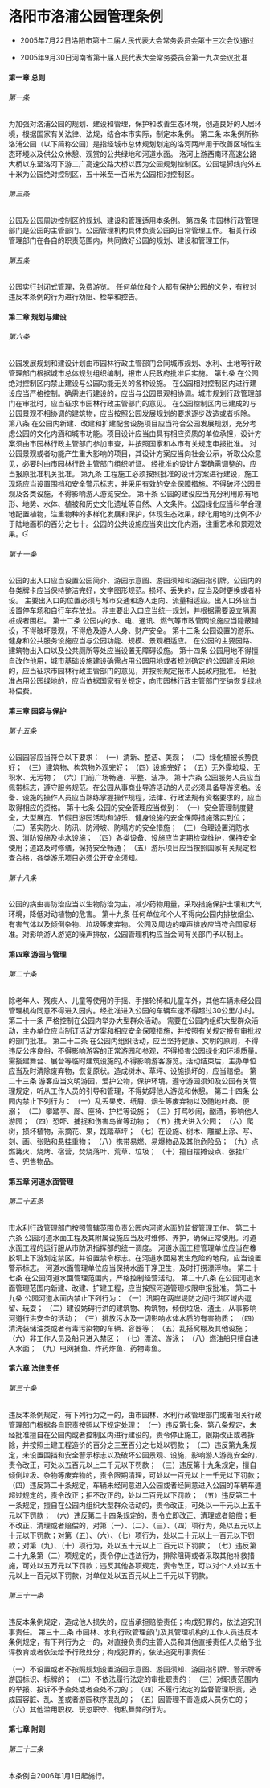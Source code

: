 # 洛阳市洛浦公园管理条例

- 2005年7月22日洛阳市第十二届人民代表大会常务委员会第十三次会议通过

- 2005年9月30日河南省第十届人民代表大会常务委员会第十九次会议批准

<!-- INFO END -->

#### 第一章 总则

###### 第一条

为加强对洛浦公园的规划、建设和管理，保护和改善生态环境，创造良好的人居环境，根据国家有关法律、法规，结合本市实际，制定本条例。 第二条 本条例所称洛浦公园（以下简称公园）是指经城市总体规划划定的洛河两岸用于改善区域性生态环境以及供公众休憩、观赏的公共绿地和河道水面。 洛河上游西南环高速公路大桥以东至洛河下游二广高速公路大桥以西为公园规划控制区。公园堤脚线向外五十米为公园绝对控制区，五十米至一百米为公园相对控制区。

###### 第三条

公园及公园周边控制区的规划、建设和管理适用本条例。 第四条 市园林行政管理部门是公园的主管部门。公园管理机构具体负责公园的日常管理工作。 相关行政管理部门在各自的职责范围内，共同做好公园的规划、建设和管理工作。

###### 第五条

公园实行封闭式管理，免费游览。 任何单位和个人都有保护公园的义务，有权对违反本条例的行为进行劝阻、检举和控告。

#### 第二章 规划与建设

###### 第六条

公园发展规划和建设计划由市园林行政主管部门会同城市规划、水利、土地等行政管理部门根据城市总体规划组织编制，报市人民政府批准后实施。 第七条 在公园绝对控制区内禁止建设与公园功能无关的各种设施。 在公园相对控制区内进行建设应当严格控制。确需进行建设的，应当与公园景观相协调。城市规划行政管理部门在审批时，应当征求市园林行政主管部门的意见。 在公园控制区内已建成的与公园景观不相协调的建筑物，应当按照公园发展规划的要求逐步改造或者拆除。 第八条 在公园内新建、改建和扩建配套设施项目应当符合公园发展规划，充分考虑公园的文化内涵和城市功能。项目设计应当由具有相应资质的单位承担，设计方案须由市园林行政主管部门参加审查，并按照国家和本市有关规定申报批准。 对公园景观或者功能产生重大影响的项目，其设计方案应当向社会公示，听取公众意见，必要时由市园林行政主管部门组织听证。 经批准的设计方案确需调整的，应当报原批准机关批准。 第九条 工程施工必须按照批准的设计方案进行建设，施工现场应当设置围挡和安全警示标志，并采用有效的安全保障措施。不得破坏公园景观及各类设施，不得影响游人游览安全。 第十条 公园的建设应当充分利用原有地形、地势、水体、植被和历史文化遗址等自然、人文条件。公园绿化应当科学合理地配置植物，注重物种的多样化发展和保护，体现生态效果，绿化用地的比例不少于陆地面积的百分之七十。公园的公共设施应当突出文化内涵，注重艺术和景观效果。

###### 第十一条

公园的出入口应当设置公园简介、游园示意图、游园须知和游园指引牌。公园内的各类牌卡应当保持整洁完好，文字图形规范。损坏、丢失的，应当及时更换或者补设。 主要出入口的位置必须与城市交通和游人走向、流量相适应。出入口外应当设置停车场和自行车存放处。 非主要出入口应当统一规划，并根据需要设立隔离桩或者围栏。 第十二条 公园内的水、电、通讯、燃气等市政管网设施应当隐蔽铺设，不得破坏景观，不得危及游人人身、财产安全。 第十三条 公园设置的游乐、健身和公共服务设施应当与公园功能、规模、景观相适应。 在公园的主要园路、建筑物出入口以及公共厕所等处应当设置无障碍设施。 第十四条 公园用地不得擅自改作他用，城市基础设施建设确需占用公园用地或者规划确定的公园建设用地的，应当征求市园林行政主管部门的意见，并按照规定报市人民政府批准。 经批准占用公园绿地的，应当依据国家有关规定，向市园林行政主管部门交纳恢复绿地补偿费。

#### 第三章 园容与保护

###### 第十五条

公园园容应当符合以下要求： （一）清新、整洁、美观； （二）绿化植被长势良好； （三）建筑物、构筑物外观完好； （四）设施完好； （五）无外露垃圾、无积水、无污物； （六）门前广场畅通、平整、洁净。 第十六条 公园服务人员应当佩带标志，遵守服务规范。在公园从事商业导游活动的人员必须具备导游资格。设备、设施的操作人员应当熟练掌握操作规程，法律、行政法规有资格要求的，应当取得相应的资格。 第十七条 公园的安全管理应当做到： （一）安全管理制度健全，大型展览、节假日游园活动和游乐、健身设施的安全保障措施落实到位； （二）落实防火、防汛、防滑坡、防塌方的安全措施； （三）合理设置消防水源、消防设施及排水设施； （四）各类设备、设施应当定期检查维护，保持安全使用；道路及时修缮，保持安全畅通； （五）游乐项目应当按照国家有关规定检查合格，各类游乐项目必须公开安全须知。

###### 第十八条

公园的病虫害防治应当以生物防治为主，减少药物用量，采取措施保护土壤和大气环境，降低对动植物的危害。 第十九条 任何单位和个人不得向公园内排放烟尘、有害气体以及倾倒杂物、垃圾等废弃物。 公园及周边的噪声排放应当符合国家标准。对影响游人游览的噪声排放，公园管理机构应当会同有关部门予以制止。

#### 第四章 游园与管理

###### 第二十条

除老年人、残疾人、儿童等使用的手摇、手推轮椅和儿童车外，其他车辆未经公园管理机构同意不得进入园内。经批准进入公园的车辆车速不得超过30公里/小时。 第二十一条 严格控制在公园内举办大型群众活动。 需要在公园内组织大型群众活动，主办单位应当制订活动方案和相应安全保障措施，并按照有关规定报有审批权的部门批准。 第二十二条 在公园内组织活动，应当坚持健康、文明的原则，不得违反公序良俗，不得影响游客的正常游园和参观，不得损害公园绿化和环境质量。需搭建舞台、展台等临时建筑设施的,不得影响游客游览。活动结束后，主办单位应当及时清除废弃物，恢复原状。造成树木、草坪、设施损坏的，应当赔偿。 第二十三条 游客应当文明游园，爱护公物，保护环境，遵守游园须知及公园有关管理规定，听从工作人员的引导和管理，不得妨碍他人游览和休憩。 第二十四条 公园内禁止下列行为： （一）乱丢果皮、纸屑、烟头等废弃物以及随地吐痰、便溺； （二）攀踏亭、廊、座椅、护栏等设施； （三）打骂吵闹，酗酒，影响他人游园； （四）恐吓、捕捉和伤害鸟雀等动物； （五）携犬进入公园； （六）爬树，损坏植物，采摘花、果，践踏草坪； （七）在设施、树木、雕塑上涂、写、刻、画、张贴和悬挂重物； （八）携带易燃、易爆物品及其他危险品； （九）点燃篝火、烧烤、宿营，焚烧落叶、荒草、垃圾； （十）擅自摆摊设点、张挂广告、兜售物品。

#### 第五章 河道水面管理

###### 第二十五条

市水利行政管理部门按照管辖范围负责公园内河道水面的监督管理工作。 第二十六条 公园河道水面工程及其附属设施应当及时维修、养护，确保正常使用。河道水面工程的运行服从市防汛指挥部的统一调度。 河道水面工程管理单位应当在橡胶坝上下游划定禁区，并设置禁令标志。在河道水面易发生危险的地段，应当设置警示标志。 河道水面管理单位应当保持水面干净卫生，及时打捞漂浮物。 第二十七条 在公园河道水面管理范围内，严格控制经营活动。 第二十八条 在公园河道水面管理范围内新建、改建、扩建工程，应当按照河道管理权限申报批准。 第二十九条 公园河道水面内禁止下列行为： （一）汛期在两岸堤防之间行洪区域内逗留、玩耍； （二）建设妨碍行洪的建筑物、构筑物，倾倒垃圾、渣土，从事影响河道行洪安全的活动； （三）排放污水及一切影响水体水质的有害物质； （四）清洗装储油类或者有毒污染物的车辆、容器等； （五）乱搭窝棚及其他设施； （六）非工作人员及船只进入禁区； （七）漂流、游泳； （八）燃油船只擅自进入水面； （九）电网捕鱼、炸药炸鱼、药物毒鱼。

#### 第六章 法律责任

###### 第三十条

违反本条例规定，有下列行为之一的，由市园林、水利行政管理部门或者相关行政管理部门根据各自职责按照以下规定处理： （一）违反第七条、第八条规定，未经批准擅自在公园内或者控制区内进行建设的，责令停止施工，限期改正或者拆除，并按照土建工程造价的百分之三至百分之七处以罚款； （二）违反第九条规定，未设置围挡和安全警示标志以及破坏公园景观、设施，影响游人游览安全的，责令改正，可处以五百元以上二千元以下罚款； （三）违反第十九条规定，擅自倾倒垃圾、杂物等废弃物的，责令限期清理，可处以一百元以上一千元以下罚款； （四）违反第二十条规定，车辆未经同意进入公园或者经同意进入公园的车辆车速超过规定的，责令改正；拒不改正的，处以二百元以下罚款； （五）违反第二十一条规定，擅自在公园内组织大型群众活动的，责令改正，可处以一千元以上五千元以下罚款； （六）违反第二十四条规定的，责令立即改正、清理或者赔偿；拒不改正、清理或者赔偿的，对第（一）、（二）、（三）、（四）项行为，处以五元以上十元以下罚款；对第（五）、（六）、（七）项行为，处以二十元以上一百元以下罚款；对第（九）、（十）项行为，处以五十元以上二百元以下罚款； （七）违反第二十九条第（二）项规定的，责令停止违法行为，排除阻碍或者采取其他补救措施，可处以五万元以下罚款；违反其他各项规定，责令改正，可以对个人处以五十元以上一百元以下罚款，对单位处以五百元以上三千元以下罚款。

###### 第三十一条

违反本条例规定，造成他人损失的，应当承担赔偿责任；构成犯罪的，依法追究刑事责任。 第三十二条 市园林、水利行政管理部门及其管理机构的工作人员违反本条例规定，有下列行为之一的，对直接负责的主管人员和其他直接责任人员给予批评教育或者依法给予行政处分；构成犯罪的，依法追究刑事责任：

（一）不设置或者不按照规划设置游园示意图、游园须知、游园指引牌、警示牌等游园标识、标牌的； （二）不依法履行法定的审批职责的； （三）对职责范围内的举报、投诉不予查处或者查处不力的； （四）不履行法定的监督管理职责，造成园容脏、乱、差或者游园秩序混乱的； （五）因管理不善造成人员伤亡的； （六）其他滥用职权、玩忽职守、徇私舞弊的行为。

#### 第七章 附则

###### 第三十三条

本条例自2006年1月1日起施行。
